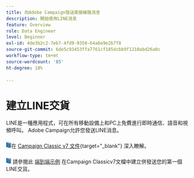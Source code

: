 ```yaml
---
title: 向Adobe Campaign發送直接線路消息
description: 開始使用LINE消息
feature: Overview
role: Data Engineer
level: Beginner
exl-id: 4de3b2c2-7eb7-4fd9-9350-64a6e9e2b7f8
source-git-commit: 6de5c93453ffa7761cf185dcbb9f1210abd26a0c
workflow-type: tm+mt
source-wordcount: '85'
ht-degree: 18%

---
```


# 建立LINE交貨

LINE是一種應用程式，可在所有移動設備上和PC上免費進行即時通信、語音和視頻呼叫。 Adobe Campaign允許您發送LINE消息。


![](../assets/do-not-localize/book.png)在 [Campaign Classic v7 文件](https://experienceleague.adobe.com/docs/campaign-classic/using/sending-messages/line-channel.html?lang=zh-Hant){target=&quot;_blank&quot;} 深入瞭解。

![](../assets/do-not-localize/book.png) 請參閱此 [端到端示例](https://experienceleague.adobe.com/docs/campaign-classic/using/sending-messages/line-channel.html#example--create-and-send-a-personalized-line-message) 在Campaign Classicv7文檔中建立併發送您的第一個LINE交貨。

